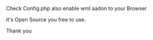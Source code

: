 Check Config.php
also enable wml aadon to your Browser

it's Open Source you free to use.

Thank you
